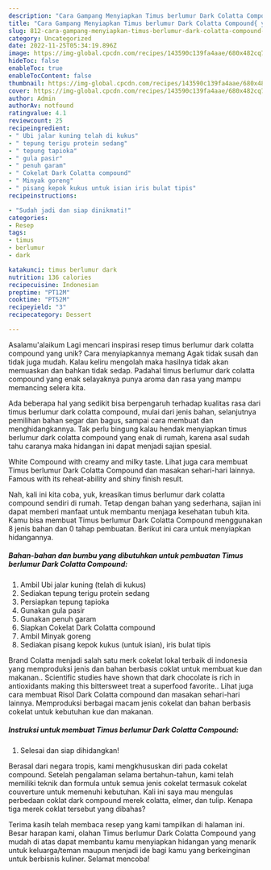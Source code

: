 ```yaml
---
description: "Cara Gampang Menyiapkan Timus berlumur Dark Colatta Compound{ yang Lezat"
title: "Cara Gampang Menyiapkan Timus berlumur Dark Colatta Compound{ yang Lezat"
slug: 812-cara-gampang-menyiapkan-timus-berlumur-dark-colatta-compound-yang-lezat
category: Uncategorized
date: 2022-11-25T05:34:19.896Z
image: https://img-global.cpcdn.com/recipes/143590c139fa4aae/680x482cq70/timus-berlumur-dark-colatta-compound-foto-resep-utama.jpg
hideToc: false
enableToc: true
enableTocContent: false
thumbnail: https://img-global.cpcdn.com/recipes/143590c139fa4aae/680x482cq70/timus-berlumur-dark-colatta-compound-foto-resep-utama.jpg
cover: https://img-global.cpcdn.com/recipes/143590c139fa4aae/680x482cq70/timus-berlumur-dark-colatta-compound-foto-resep-utama.jpg
author: Admin
authorAv: notfound
ratingvalue: 4.1
reviewcount: 25
recipeingredient:
- " Ubi jalar kuning telah di kukus"
- " tepung terigu protein sedang"
- " tepung tapioka"
- " gula pasir"
- " penuh garam"
- " Cokelat Dark Colatta compound"
- " Minyak goreng"
- " pisang kepok kukus untuk isian iris bulat tipis"
recipeinstructions:

- "Sudah jadi dan siap dinikmati!"
categories:
- Resep
tags:
- timus
- berlumur
- dark

katakunci: timus berlumur dark 
nutrition: 136 calories
recipecuisine: Indonesian
preptime: "PT12M"
cooktime: "PT52M"
recipeyield: "3"
recipecategory: Dessert

---
```



Asalamu'alaikum Lagi mencari inspirasi resep timus berlumur dark colatta compound yang unik? Cara menyiapkannya memang Agak tidak susah dan tidak juga mudah. Kalau keliru mengolah maka hasilnya tidak akan memuaskan dan bahkan tidak sedap. Padahal timus berlumur dark colatta compound yang enak selayaknya punya aroma dan rasa yang mampu memancing selera kita.


Ada beberapa hal yang sedikit bisa berpengaruh terhadap kualitas rasa dari timus berlumur dark colatta compound, mulai dari jenis bahan, selanjutnya pemilihan bahan segar dan bagus, sampai cara membuat dan menghidangkannya. Tak perlu bingung kalau hendak menyiapkan timus berlumur dark colatta compound yang enak di rumah, karena asal sudah tahu caranya maka hidangan ini dapat menjadi sajian spesial.

White Compound with creamy and milky taste. Lihat juga cara membuat Timus berlumur Dark Colatta Compound dan masakan sehari-hari lainnya. Famous with its reheat-ability and shiny finish result.


Nah, kali ini kita coba, yuk, kreasikan timus berlumur dark colatta compound sendiri di rumah. Tetap dengan bahan yang sederhana, sajian ini dapat memberi manfaat untuk membantu menjaga kesehatan tubuh kita. Kamu bisa membuat Timus berlumur Dark Colatta Compound menggunakan 8 jenis bahan dan 0 tahap pembuatan. Berikut ini cara untuk menyiapkan hidangannya.

<!--inarticleads1-->

##### Bahan-bahan dan bumbu yang dibutuhkan untuk pembuatan Timus berlumur Dark Colatta Compound:

1. Ambil  Ubi jalar kuning (telah di kukus)
1. Sediakan  tepung terigu protein sedang
1. Persiapkan  tepung tapioka
1. Gunakan  gula pasir
1. Gunakan  penuh garam
1. Siapkan  Cokelat Dark Colatta compound
1. Ambil  Minyak goreng
1. Sediakan  pisang kepok kukus (untuk isian), iris bulat tipis


Brand Colatta menjadi salah satu merk cokelat lokal terbaik di indonesia yang memproduksi jenis dan bahan berbasis coklat untuk membuat kue dan makanan.. Scientific studies have shown that dark chocolate is rich in antioxidants making this bittersweet treat a superfood favorite.. Lihat juga cara membuat Risol Dark Colatta compound dan masakan sehari-hari lainnya. Memproduksi berbagai macam jenis cokelat dan bahan berbasis cokelat untuk kebutuhan kue dan makanan. 

<!--inarticleads2-->

##### Instruksi untuk membuat Timus berlumur Dark Colatta Compound:


1. Selesai dan siap dihidangkan!

Berasal dari negara tropis, kami mengkhususkan diri pada cokelat compound. Setelah pengalaman selama bertahun-tahun, kami telah memiliki teknik dan formula untuk semua jenis cokelat termasuk cokelat couverture untuk memenuhi kebutuhan. Kali ini saya mau mengulas perbedaan coklat dark compound merek colatta, elmer, dan tulip. Kenapa tiga merek coklat tersebut yang dibahas? 

Terima kasih telah membaca resep yang kami tampilkan di halaman ini. Besar harapan kami, olahan Timus berlumur Dark Colatta Compound yang mudah di atas dapat membantu kamu menyiapkan hidangan yang menarik untuk keluarga/teman maupun menjadi ide bagi kamu yang berkeinginan untuk berbisnis kuliner. Selamat mencoba!

